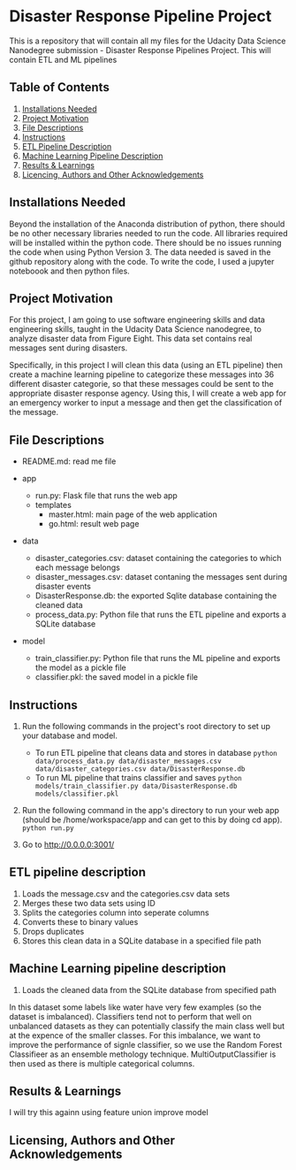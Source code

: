 # Disaster Response Pipeline Project
This is a repository that will contain all my files for the Udacity Data Science Nanodegree submission - Disaster Response Pipelines Project. This will contain ETL and ML pipelines


## Table of Contents
1. [Installations Needed](#installations-needed)
2. [Project Motivation](#project-motivation)
3. [File Descriptions](#file-descriptions)
4. [Instructions](#instructions)
5. [ETL Pipeline Description](#etl-pipeline-description)
6. [Machine Learning Pipeline Description](#machine-learning-pipeline-description)
7. [Results & Learnings](#results-&-learnings)
8. [Licencing, Authors and Other Acknowledgements](#licensing-authors-and-other-acknowledgements)

## Installations Needed
Beyond the installation of the Anaconda distribution of python, there should be no other necessary libraries needed to run the code. All libraries required will be installed within the python code. There should be no issues running the code when using Python Version 3. The data needed is saved in the github repository along with the code. To write the code, I used a jupyter noteboook and then python files.

## Project Motivation
For this project, I am going to use software engineering skills and data engineering skills, taught in the Udacity Data Science nanodegree, to analyze disaster data from Figure Eight. This data set contains real messages sent during disasters. 

Specifically, in this project I will clean this data (using an ETL pipeline) then create a machine learning pipeline to categorize these messages into 36 different disaster categorie, so that these messages could be sent to the appropriate disaster response agency. Using this, I will create a web app for an emergency worker to input a message and then get the classification of the message.

## File Descriptions

- README.md: read me file
- app
	- run.py: Flask file that runs the web app
   	- templates
		- master.html: main page of the web application 
		- go.html: result web page
- data
	- disaster_categories.csv: dataset containing the categories to which each message belongs
	- disaster_messages.csv: dataset contaning the messages sent during disaster events
	- DisasterResponse.db: the exported Sqlite database containing the cleaned data
	- process_data.py: Python file that runs the ETL pipeline and exports a SQLite database
	
- model
	- train_classifier.py: Python file that runs the ML pipeline and exports the model as a pickle file
	- classifier.pkl: the saved model in a pickle file


## Instructions
1. Run the following commands in the project's root directory to set up your database and model.

    - To run ETL pipeline that cleans data and stores in database
        `python data/process_data.py data/disaster_messages.csv data/disaster_categories.csv data/DisasterResponse.db`
    - To run ML pipeline that trains classifier and saves
        `python models/train_classifier.py data/DisasterResponse.db models/classifier.pkl`

2. Run the following command in the app's directory to run your web app (should be /home/workspace/app and can get to this by doing cd app).
    `python run.py`

3. Go to http://0.0.0.0:3001/

## ETL pipeline description
1. Loads the message.csv and the categories.csv data sets
2. Merges these two data sets using ID
3. Splits the categories column into seperate columns
4. Converts these to binary values
5. Drops duplicates
6. Stores this clean data in a SQLite database in a specified file path

## Machine Learning pipeline description
1. Loads the cleaned data from the SQLite database from specified path


In this dataset some labels like water have very few examples (so the dataset is imbalanced). Classifiers tend not to perform that well on unbalanced datasets as they can potentially classify the main class well but at the expence of the smaller classes.  For this imbalance, we want to improve the performance of signle classifier, so we use the Random Forest Classifieer as an ensemble methology technique. MultiOutputClassifier is then used as there is multiple categorical columns. 

## Results & Learnings
I will try this againn using feature union improve model
## Licensing, Authors and Other Acknowledgements





